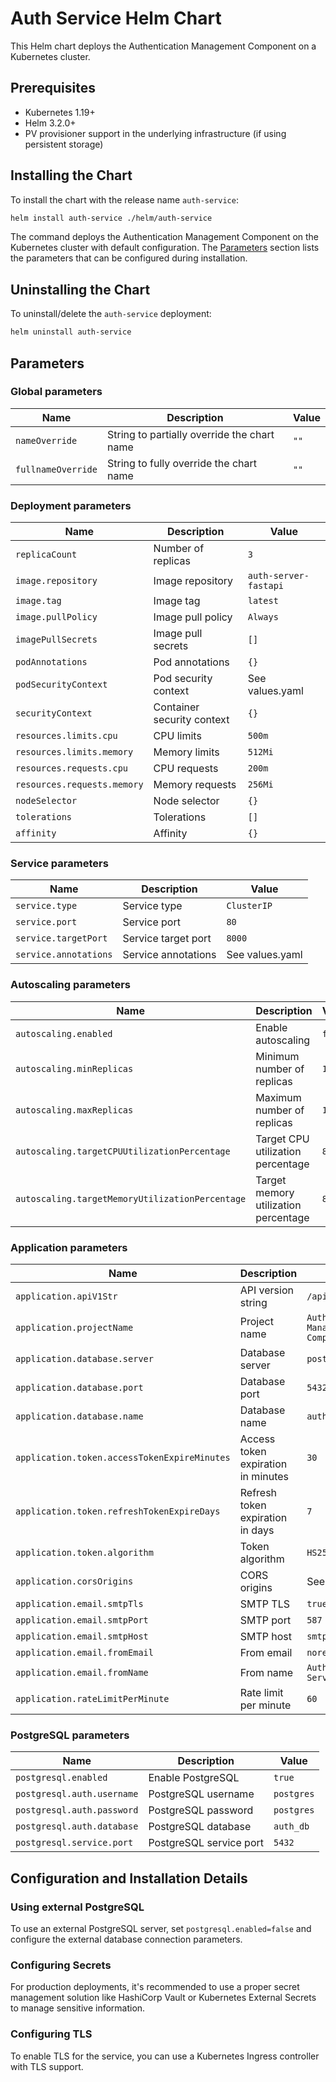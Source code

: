 # Auth Service Helm Chart

This Helm chart deploys the Authentication Management Component on a Kubernetes cluster.

## Prerequisites

- Kubernetes 1.19+
- Helm 3.2.0+
- PV provisioner support in the underlying infrastructure (if using persistent storage)

## Installing the Chart

To install the chart with the release name `auth-service`:

```bash
helm install auth-service ./helm/auth-service
```

The command deploys the Authentication Management Component on the Kubernetes cluster with default configuration. The [Parameters](#parameters) section lists the parameters that can be configured during installation.

## Uninstalling the Chart

To uninstall/delete the `auth-service` deployment:

```bash
helm uninstall auth-service
```

## Parameters

### Global parameters

| Name                      | Description                                     | Value |
| ------------------------- | ----------------------------------------------- | ----- |
| `nameOverride`            | String to partially override the chart name     | `""`  |
| `fullnameOverride`        | String to fully override the chart name         | `""`  |

### Deployment parameters

| Name                                 | Description                                                                               | Value           |
| ------------------------------------ | ----------------------------------------------------------------------------------------- | --------------- |
| `replicaCount`                       | Number of replicas                                                                        | `3`             |
| `image.repository`                   | Image repository                                                                          | `auth-server-fastapi` |
| `image.tag`                          | Image tag                                                                                 | `latest`        |
| `image.pullPolicy`                   | Image pull policy                                                                         | `Always`        |
| `imagePullSecrets`                   | Image pull secrets                                                                        | `[]`            |
| `podAnnotations`                     | Pod annotations                                                                           | `{}`            |
| `podSecurityContext`                 | Pod security context                                                                      | See values.yaml |
| `securityContext`                    | Container security context                                                                | `{}`            |
| `resources.limits.cpu`               | CPU limits                                                                                | `500m`          |
| `resources.limits.memory`            | Memory limits                                                                             | `512Mi`         |
| `resources.requests.cpu`             | CPU requests                                                                              | `200m`          |
| `resources.requests.memory`          | Memory requests                                                                           | `256Mi`         |
| `nodeSelector`                       | Node selector                                                                             | `{}`            |
| `tolerations`                        | Tolerations                                                                               | `[]`            |
| `affinity`                           | Affinity                                                                                  | `{}`            |

### Service parameters

| Name                                    | Description                                                      | Value       |
| --------------------------------------- | ---------------------------------------------------------------- | ----------- |
| `service.type`                          | Service type                                                     | `ClusterIP` |
| `service.port`                          | Service port                                                     | `80`        |
| `service.targetPort`                    | Service target port                                              | `8000`      |
| `service.annotations`                   | Service annotations                                              | See values.yaml |

### Autoscaling parameters

| Name                                         | Description                                                                            | Value   |
| -------------------------------------------- | -------------------------------------------------------------------------------------- | ------- |
| `autoscaling.enabled`                        | Enable autoscaling                                                                     | `false` |
| `autoscaling.minReplicas`                    | Minimum number of replicas                                                             | `1`     |
| `autoscaling.maxReplicas`                    | Maximum number of replicas                                                             | `10`    |
| `autoscaling.targetCPUUtilizationPercentage` | Target CPU utilization percentage                                                      | `80`    |
| `autoscaling.targetMemoryUtilizationPercentage` | Target memory utilization percentage                                                | `80`    |

### Application parameters

| Name                                          | Description                                                                           | Value                  |
| --------------------------------------------- | ------------------------------------------------------------------------------------- | ---------------------- |
| `application.apiV1Str`                        | API version string                                                                    | `/api/v1`              |
| `application.projectName`                     | Project name                                                                          | `Authentication Management Component` |
| `application.database.server`                 | Database server                                                                       | `postgres-service`     |
| `application.database.port`                   | Database port                                                                         | `5432`                 |
| `application.database.name`                   | Database name                                                                         | `auth_db`              |
| `application.token.accessTokenExpireMinutes`  | Access token expiration in minutes                                                    | `30`                   |
| `application.token.refreshTokenExpireDays`    | Refresh token expiration in days                                                      | `7`                    |
| `application.token.algorithm`                 | Token algorithm                                                                       | `HS256`                |
| `application.corsOrigins`                     | CORS origins                                                                          | See values.yaml        |
| `application.email.smtpTls`                   | SMTP TLS                                                                              | `true`                 |
| `application.email.smtpPort`                  | SMTP port                                                                             | `587`                  |
| `application.email.smtpHost`                  | SMTP host                                                                             | `smtp.example.com`     |
| `application.email.fromEmail`                 | From email                                                                            | `noreply@example.com`  |
| `application.email.fromName`                  | From name                                                                             | `Authentication Service` |
| `application.rateLimitPerMinute`              | Rate limit per minute                                                                 | `60`                   |

### PostgreSQL parameters

| Name                                 | Description                                                                               | Value           |
| ------------------------------------ | ----------------------------------------------------------------------------------------- | --------------- |
| `postgresql.enabled`                 | Enable PostgreSQL                                                                         | `true`          |
| `postgresql.auth.username`           | PostgreSQL username                                                                       | `postgres`      |
| `postgresql.auth.password`           | PostgreSQL password                                                                       | `postgres`      |
| `postgresql.auth.database`           | PostgreSQL database                                                                       | `auth_db`       |
| `postgresql.service.port`            | PostgreSQL service port                                                                   | `5432`          |

## Configuration and Installation Details

### Using external PostgreSQL

To use an external PostgreSQL server, set `postgresql.enabled=false` and configure the external database connection parameters.

### Configuring Secrets

For production deployments, it's recommended to use a proper secret management solution like HashiCorp Vault or Kubernetes External Secrets to manage sensitive information.

### Configuring TLS

To enable TLS for the service, you can use a Kubernetes Ingress controller with TLS support.